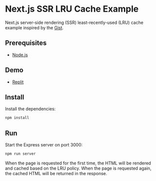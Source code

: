 # Next.js SSR LRU Cache Example

Next.js server-side rendering (SSR) least-recently-used (LRU) cache example inspired by the [Gist](https://gist.github.com/leanazulyoro/23c6581fb4379ec311e3bc8538715687).

## Prerequisites

- [Node.js](https://nodejs.org/)

## Demo

- [Replit](https://replit.com/@remarkablemark/Nextjs-SSR-Cache-using-LRU-Cache)

## Install

Install the dependencies:

```sh
npm install
```

## Run

Start the Express server on port 3000:

```sh
npm run server
```

When the page is requested for the first time, the HTML will be rendered and cached based on the LRU policy. When the page is requested again, the cached HTML will be returned in the response.
